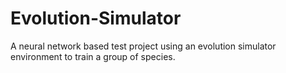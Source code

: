 # Evolution-Simulator
A neural network based test project using an evolution simulator environment to train a group of species.
